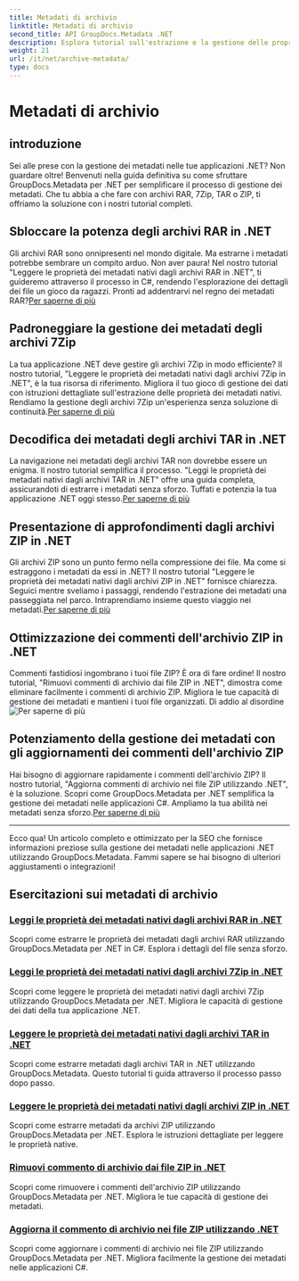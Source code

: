 ```yaml
---
title: Metadati di archivio
linktitle: Metadati di archivio
second_title: API GroupDocs.Metadata .NET
description: Esplora tutorial sull'estrazione e la gestione delle proprietà dei metadati da vari formati di archivio come RAR, 7Zip, TAR e ZIP utilizzando GroupDocs.Metadata per .NET.
weight: 21
url: /it/net/archive-metadata/
type: docs
---
```

# Metadati di archivio


## introduzione

Sei alle prese con la gestione dei metadati nelle tue applicazioni .NET? Non guardare oltre! Benvenuti nella guida definitiva su come sfruttare GroupDocs.Metadata per .NET per semplificare il processo di gestione dei metadati. Che tu abbia a che fare con archivi RAR, 7Zip, TAR o ZIP, ti offriamo la soluzione con i nostri tutorial completi.

## Sbloccare la potenza degli archivi RAR in .NET

 Gli archivi RAR sono onnipresenti nel mondo digitale. Ma estrarne i metadati potrebbe sembrare un compito arduo. Non aver paura! Nel nostro tutorial "Leggere le proprietà dei metadati nativi dagli archivi RAR in .NET", ti guideremo attraverso il processo in C#, rendendo l'esplorazione dei dettagli dei file un gioco da ragazzi. Pronti ad addentrarvi nel regno dei metadati RAR?[Per saperne di più](./read-native-metadata-rar-archives/)

## Padroneggiare la gestione dei metadati degli archivi 7Zip

La tua applicazione .NET deve gestire gli archivi 7Zip in modo efficiente? Il nostro tutorial, "Leggere le proprietà dei metadati nativi dagli archivi 7Zip in .NET", è la tua risorsa di riferimento. Migliora il tuo gioco di gestione dei dati con istruzioni dettagliate sull'estrazione delle proprietà dei metadati nativi. Rendiamo la gestione degli archivi 7Zip un'esperienza senza soluzione di continuità.[Per saperne di più](./read-native-metadata-7zip-archives/)

## Decodifica dei metadati degli archivi TAR in .NET

 La navigazione nei metadati degli archivi TAR non dovrebbe essere un enigma. Il nostro tutorial semplifica il processo. "Leggi le proprietà dei metadati nativi dagli archivi TAR in .NET" offre una guida completa, assicurandoti di estrarre i metadati senza sforzo. Tuffati e potenzia la tua applicazione .NET oggi stesso.[Per saperne di più](./read-native-metadata-tar-archives/)

## Presentazione di approfondimenti dagli archivi ZIP in .NET

Gli archivi ZIP sono un punto fermo nella compressione dei file. Ma come si estraggono i metadati da essi in .NET? Il nostro tutorial "Leggere le proprietà dei metadati nativi dagli archivi ZIP in .NET" fornisce chiarezza. Seguici mentre sveliamo i passaggi, rendendo l'estrazione dei metadati una passeggiata nel parco. Intraprendiamo insieme questo viaggio nei metadati.[Per saperne di più](./read-native-metadata-zip-archives/)

## Ottimizzazione dei commenti dell'archivio ZIP in .NET

 Commenti fastidiosi ingombrano i tuoi file ZIP? È ora di fare ordine! Il nostro tutorial, "Rimuovi commenti di archivio dai file ZIP in .NET", dimostra come eliminare facilmente i commenti di archivio ZIP. Migliora le tue capacità di gestione dei metadati e mantieni i tuoi file organizzati. Dì addio al disordine![Per saperne di più](./remove-archive-comment-zip-files/)

## Potenziamento della gestione dei metadati con gli aggiornamenti dei commenti dell'archivio ZIP

Hai bisogno di aggiornare rapidamente i commenti dell'archivio ZIP? Il nostro tutorial, "Aggiorna commenti di archivio nei file ZIP utilizzando .NET", è la soluzione. Scopri come GroupDocs.Metadata per .NET semplifica la gestione dei metadati nelle applicazioni C#. Ampliamo la tua abilità nei metadati senza sforzo.[Per saperne di più](./update-archive-comment-zip-files/)

---

Ecco qua! Un articolo completo e ottimizzato per la SEO che fornisce informazioni preziose sulla gestione dei metadati nelle applicazioni .NET utilizzando GroupDocs.Metadata. Fammi sapere se hai bisogno di ulteriori aggiustamenti o integrazioni!
## Esercitazioni sui metadati di archivio
### [Leggi le proprietà dei metadati nativi dagli archivi RAR in .NET](./read-native-metadata-rar-archives/)
Scopri come estrarre le proprietà dei metadati dagli archivi RAR utilizzando GroupDocs.Metadata per .NET in C#. Esplora i dettagli del file senza sforzo.
### [Leggi le proprietà dei metadati nativi dagli archivi 7Zip in .NET](./read-native-metadata-7zip-archives/)
Scopri come leggere le proprietà dei metadati nativi dagli archivi 7Zip utilizzando GroupDocs.Metadata per .NET. Migliora le capacità di gestione dei dati della tua applicazione .NET.
### [Leggere le proprietà dei metadati nativi dagli archivi TAR in .NET](./read-native-metadata-tar-archives/)
Scopri come estrarre metadati dagli archivi TAR in .NET utilizzando GroupDocs.Metadata. Questo tutorial ti guida attraverso il processo passo dopo passo.
### [Leggere le proprietà dei metadati nativi dagli archivi ZIP in .NET](./read-native-metadata-zip-archives/)
Scopri come estrarre metadati da archivi ZIP utilizzando GroupDocs.Metadata per .NET. Esplora le istruzioni dettagliate per leggere le proprietà native.
### [Rimuovi commento di archivio dai file ZIP in .NET](./remove-archive-comment-zip-files/)
Scopri come rimuovere i commenti dell'archivio ZIP utilizzando GroupDocs.Metadata per .NET. Migliora le tue capacità di gestione dei metadati.
### [Aggiorna il commento di archivio nei file ZIP utilizzando .NET](./update-archive-comment-zip-files/)
Scopri come aggiornare i commenti di archivio nei file ZIP utilizzando GroupDocs.Metadata per .NET. Migliora facilmente la gestione dei metadati nelle applicazioni C#.